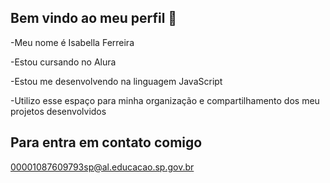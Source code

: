 ## Bem vindo ao meu perfil 👋

-Meu nome é Isabella Ferreira

-Estou cursando no Alura

-Estou me desenvolvendo na linguagem JavaScript

-Utilizo esse espaço para minha organização e compartilhamento dos meu projetos desenvolvidos

## Para entra em contato comigo
00001087609793sp@al.educacao.sp.gov.br
